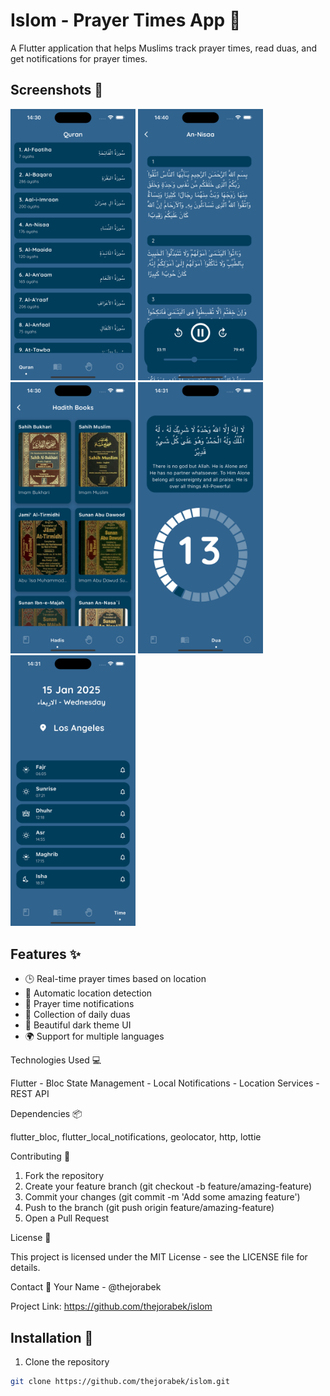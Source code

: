 # Islom - Prayer Times App 🕌

A Flutter application that helps Muslims track prayer times, read duas, and get notifications for prayer times.

## Screenshots 📱

<p float="left">
  <img src="assets/screenshots/Simulator Screenshot - iPhone 16 Plus - 2025-01-15 at 14.30.53.png" width="200" />
  <img src="assets/screenshots/Simulator Screenshot - iPhone 16 Plus - 2025-01-15 at 14.40.33.png" width="200" />
  <img src="assets/screenshots/Simulator Screenshot - iPhone 16 Plus - 2025-01-15 at 14.30.58.png" width="200" />
  <img src="assets/screenshots/Simulator Screenshot - iPhone 16 Plus - 2025-01-15 at 14.31.18.png" width="200" />
  <img src="assets/screenshots/Simulator Screenshot - iPhone 16 Plus - 2025-01-15 at 14.31.22.png" width="200" />
</p>

## Features ✨

- 🕒 Real-time prayer times based on location
- 📍 Automatic location detection
- 🔔 Prayer time notifications
- 📖 Collection of daily duas
- 🌙 Beautiful dark theme UI
- 🌍 Support for multiple languages

Technologies Used 💻

Flutter -
Bloc State Management -
Local Notifications -
Location Services -
REST API

Dependencies 📦

flutter_bloc,
flutter_local_notifications,
geolocator,
http,
lottie

Contributing 🤝

1. Fork the repository
2. Create your feature branch (git checkout -b feature/amazing-feature)
3. Commit your changes (git commit -m 'Add some amazing feature')
4. Push to the branch (git push origin feature/amazing-feature)
5. Open a Pull Request

License 📝

This project is licensed under the MIT License - see the LICENSE file for details.

Contact 📧
Your Name - @thejorabek

Project Link: https://github.com/thejorabek/islom

## Installation 🚀

1. Clone the repository
```bash
git clone https://github.com/thejorabek/islom.git
